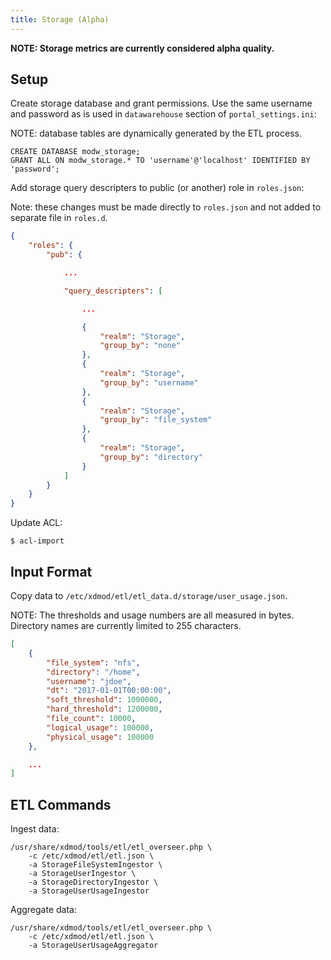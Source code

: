 ```yaml
---
title: Storage (Alpha)
---
```


**NOTE: Storage metrics are currently considered alpha quality.**

## Setup

Create storage database and grant permissions.  Use the same username and
password as is used in `datawarehouse` section of `portal_settings.ini`:

NOTE: database tables are dynamically generated by the ETL process.

```mysql
CREATE DATABASE modw_storage;
GRANT ALL ON modw_storage.* TO 'username'@'localhost' IDENTIFIED BY 'password';
```

Add storage query descripters to public (or another) role in `roles.json`:

Note: these changes must be made directly to `roles.json` and not added to
separate file in `roles.d`.

```json
{
    "roles": {
        "pub": {

            ...

            "query_descripters": [

                ...

                {
                    "realm": "Storage",
                    "group_by": "none"
                },
                {
                    "realm": "Storage",
                    "group_by": "username"
                },
                {
                    "realm": "Storage",
                    "group_by": "file_system"
                },
                {
                    "realm": "Storage",
                    "group_by": "directory"
                }
            ]
        }
    }
}
```

Update ACL:

```
$ acl-import
```

## Input Format

Copy data to `/etc/xdmod/etl/etl_data.d/storage/user_usage.json`.

NOTE: The thresholds and usage numbers are all measured in bytes.  Directory
names are currently limited to 255 characters.

```json
[
    {
        "file_system": "nfs",
        "directory": "/home",
        "username": "jdoe",
        "dt": "2017-01-01T00:00:00",
        "soft_threshold": 1000000,
        "hard_threshold": 1200000,
        "file_count": 10000,
        "logical_usage": 100000,
        "physical_usage": 100000
    },

    ...
]
```

## ETL Commands

Ingest data:

```
/usr/share/xdmod/tools/etl/etl_overseer.php \
    -c /etc/xdmod/etl/etl.json \
    -a StorageFileSystemIngestor \
    -a StorageUserIngestor \
    -a StorageDirectoryIngestor \
    -a StorageUserUsageIngestor
```

Aggregate data:

```
/usr/share/xdmod/tools/etl/etl_overseer.php \
    -c /etc/xdmod/etl/etl.json \
    -a StorageUserUsageAggregator
```
